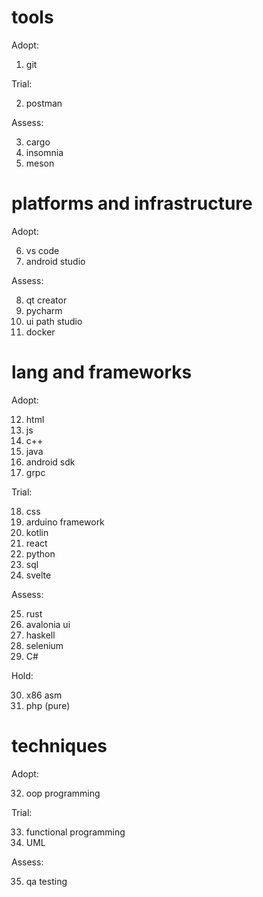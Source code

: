 # tools

Adopt:

1) git 

Trial:

2) postman

Assess:

3) cargo
4) insomnia
5) meson


# platforms and infrastructure

Adopt:

6) vs code
7) android studio

Assess:

8) qt creator
9) pycharm
10) ui path studio
11) docker


# lang and frameworks

Adopt:

12) html
13) js
14) c++
15) java
16) android sdk
17) grpc

Trial:

18) css
19) arduino framework
20) kotlin
21) react
22) python
23) sql
24) svelte

Assess:

25) rust
26) avalonia ui
27) haskell
28) selenium
29) C#

Hold:

30) x86 asm
31) php (pure)


# techniques
Adopt:

32) oop programming

Trial:

33) functional programming
34) UML

Assess:

35) qa testing

